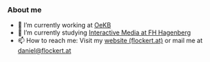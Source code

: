 ### About me

- 🔭 I’m currently working at [OeKB](https://www.oekb.at/)
- 🌱 I’m currently studying [Interactive Media at FH Hagenberg](https://www.fh-ooe.at/campus-hagenberg/studiengaenge/master/interactive-media/)
- 📫 How to reach me: Visit my [website (flockert.at)](https://flockert.at/) or mail me at [daniel@flockert.at](mailto:daniel@flockert.at)

